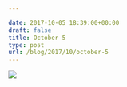 ```yaml
---

date: 2017-10-05 18:39:00+00:00
draft: false
title: October 5
type: post
url: /blog/2017/10/october-5
---
```




  
![](/images/2017-10-05-201710october-5/IMG_2392.jpg)

  


